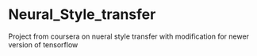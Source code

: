 # Neural_Style_transfer
Project from coursera on nueral style transfer with modification for newer version of tensorflow
